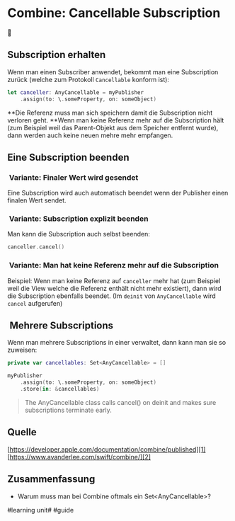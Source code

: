 # Combine: Cancellable Subscription
🔀

## Subscription erhalten
Wenn man einen Subscriber anwendet, bekommt man eine Subscription zurück (welche zum Protokoll `Cancellable` konform ist):

```swift
let canceller: AnyCancellable = myPublisher
    .assign(to: \.someProperty, on: someObject)
```

**Die Referenz muss man sich speichern damit die Subscription nicht verloren geht. **Wenn man keine Referenz mehr auf die Subscription hält (zum Beispiel weil das Parent-Objekt aus dem Speicher entfernt wurde), dann werden auch keine neuen mehre mehr empfangen.

## Eine Subscription beenden

###  Variante: Finaler Wert wird gesendet
Eine Subscription wird auch automatisch beendet wenn der Publisher einen finalen Wert sendet.

###  Variante: Subscription explizit beenden
Man kann die Subscription auch selbst beenden:

```swift
canceller.cancel()
```

###  Variante: Man hat keine Referenz mehr auf die Subscription
Beispiel: Wenn man keine Referenz auf `canceller` mehr hat (zum Beispiel weil die View welche die Referenz enthält nicht mehr existiert), dann wird die Subscription ebenfalls beendet. (Im `deinit` von `AnyCancellable` wird `cancel` aufgerufen)

##  Mehrere Subscriptions
Wenn man mehrere Subscriptions in einer verwaltet, dann kann man sie so zuweisen:

```swift
private var cancellables: Set<AnyCancellable> = []
```

```swift
myPublisher
	.assign(to: \.someProperty, on: someObject)
	.store(in: &cancellables)
```

> The AnyCancellable class calls cancel() on deinit and makes sure subscriptions terminate early. 

## Quelle

[https://developer.apple.com/documentation/combine/published][1]
[https://www.avanderlee.com/swift/combine/][2]


## Zusammenfassung
- Warum muss man bei Combine oftmals ein Set\<AnyCancellable\>?

[1]:	https://developer.apple.com/documentation/combine/published
[2]:	https://www.avanderlee.com/swift/combine/

#learning unit# #guide